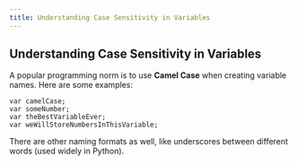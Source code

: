 ```yaml
---
title: Understanding Case Sensitivity in Variables
---
```

## Understanding Case Sensitivity in Variables

<!-- The article goes here, in GitHub-flavored Markdown. Feel free to add YouTube videos, images, and CodePen/JSBin embeds  -->
A popular programming norm is to use <strong>Camel Case</strong> when creating variable names. Here are some examples:

    var camelCase;
    var someNumber;
    var theBestVariableEver;
    var weWillStoreNumbersInThisVariable;

There are other naming formats as well, like underscores between different words (used widely in Python).
